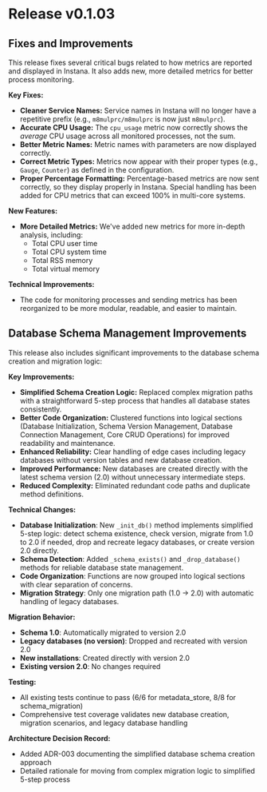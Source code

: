 # Release v0.1.03

## Fixes and Improvements

This release fixes several critical bugs related to how metrics are reported and displayed in Instana. It also adds new, more detailed metrics for better process monitoring.

**Key Fixes:**

*   **Cleaner Service Names:** Service names in Instana will no longer have a repetitive prefix (e.g., `m8mulprc/m8mulprc` is now just `m8mulprc`).
*   **Accurate CPU Usage:** The `cpu_usage` metric now correctly shows the *average* CPU usage across all monitored processes, not the sum.
*   **Better Metric Names:** Metric names with parameters are now displayed correctly.
*   **Correct Metric Types:** Metrics now appear with their proper types (e.g., `Gauge`, `Counter`) as defined in the configuration.
*   **Proper Percentage Formatting:** Percentage-based metrics are now sent correctly, so they display properly in Instana. Special handling has been added for CPU metrics that can exceed 100% in multi-core systems.

**New Features:**

*   **More Detailed Metrics:** We've added new metrics for more in-depth analysis, including:
    *   Total CPU user time
    *   Total CPU system time
    *   Total RSS memory
    *   Total virtual memory

**Technical Improvements:**

*   The code for monitoring processes and sending metrics has been reorganized to be more modular, readable, and easier to maintain.

## Database Schema Management Improvements

This release also includes significant improvements to the database schema creation and migration logic:

**Key Improvements:**

*   **Simplified Schema Creation Logic:** Replaced complex migration paths with a straightforward 5-step process that handles all database states consistently.
*   **Better Code Organization:** Clustered functions into logical sections (Database Initialization, Schema Version Management, Database Connection Management, Core CRUD Operations) for improved readability and maintenance.
*   **Enhanced Reliability:** Clear handling of edge cases including legacy databases without version tables and new database creation.
*   **Improved Performance:** New databases are created directly with the latest schema version (2.0) without unnecessary intermediate steps.
*   **Reduced Complexity:** Eliminated redundant code paths and duplicate method definitions.

**Technical Changes:**

*   **Database Initialization**: New `_init_db()` method implements simplified 5-step logic: detect schema existence, check version, migrate from 1.0 to 2.0 if needed, drop and recreate legacy databases, or create version 2.0 directly.
*   **Schema Detection**: Added `_schema_exists()` and `_drop_database()` methods for reliable database state management.
*   **Code Organization**: Functions are now grouped into logical sections with clear separation of concerns.
*   **Migration Strategy**: Only one migration path (1.0 → 2.0) with automatic handling of legacy databases.

**Migration Behavior:**
*   **Schema 1.0**: Automatically migrated to version 2.0
*   **Legacy databases (no version)**: Dropped and recreated with version 2.0
*   **New installations**: Created directly with version 2.0
*   **Existing version 2.0**: No changes required

**Testing:**
*   All existing tests continue to pass (6/6 for metadata_store, 8/8 for schema_migration)
*   Comprehensive test coverage validates new database creation, migration scenarios, and legacy database handling

**Architecture Decision Record:**
*   Added ADR-003 documenting the simplified database schema creation approach
*   Detailed rationale for moving from complex migration logic to simplified 5-step process
